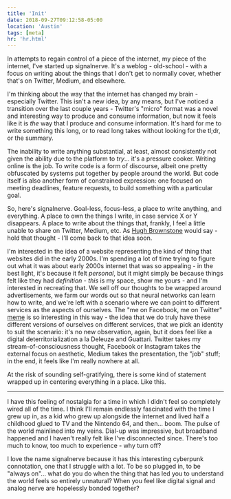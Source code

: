 ```yaml
---
title: 'Init'
date: 2018-09-27T09:12:58-05:00
location: 'Austin'
tags: [meta]
hr: 'hr.html'
---
```


In attempts to regain control of a piece of the internet, my piece of the internet, I've started up signalnerve. It's a weblog - old-school - with a focus on writing about the things that I don't get to normally cover, whether that's on Twitter, Medium, and elsewhere.

I'm thinking about the way that the internet has changed my brain - especially Twitter. This isn't a new idea, by any means, but I've noticed a transition over the last couple years - Twitter's "micro" format was a novel and interesting way to produce and consume information, but now it feels like it is _the_ way that I produce and consume information. It's hard for me to write something this long, or to read long takes without looking for the tl;dr, or the summary.

The inability to write anything substantial, at least, almost consistently not given the ability due to the platform to _try_... it's a pressure cooker. Writing online is the job. To write code is a form of discourse, albeit one pretty obfuscated by systems put together by people around the world. But code itself is also another form of constrained expression: one focused on meeting deadlines, feature requests, to build something with a particular goal.

So, here's signalnerve. Goal-less, focus-less, a place to write anything, and everything. A place to own the things I write, in case service X or Y disappears. A place to write about the things that, frankly, I feel a little unable to share on Twitter, Medium, etc. As [Hugh Brownstone](https://www.youtube.com/channel/UCZb8uqR_73t8DlfpVfVbiEw) would say - hold that thought - I'll come back to that idea soon.

I'm interested in the idea of a website representing the kind of thing that websites did in the early 2000s. I'm spending a lot of time trying to figure out what it was about early 2000s internet that was so appealing - in the best light, it's because it felt _personal_, but it might simply be because things felt like they had _definition_ - _this_ is my space, show me yours - and I'm interested in recreating that. We sell off our thoughts to be wrapped around advertisements, we farm our words out so that neural networks can learn how to write, and we're left with a scenario where we can point to different services as the aspects of ourselves. The "me on Facebook, me on Twitter" [meme](https://www.google.com/search?q=me+on+twitter+me+on+facebook&source=lnms&tbm=isch&sa=X&ved=0ahUKEwiHisTqtdvdAhVJ7qwKHYoCCWIQ_AUIDigB&biw=1680&bih=917&dpr=2) is so interesting in this way - the idea that we do truly have these different versions of ourselves on different services, that we pick an identity to suit the scenario: it's no new observation, again, but it does feel like a digital deterritorialization a la Deleuze and Guattari. Twitter takes my stream-of-consciousness thought, Facebook or Instagram takes the external focus on aesthetic, Medium takes the presentation, the "job" stuff; in the end, it feels like I'm really nowhere at all.

At the risk of sounding self-gratifying, there is some kind of statement wrapped up in centering everything in a place. Like this.

---

I have this feeling of nostalgia for a time in which I didn't feel so completely wired all of the time. I think I'll remain endlessly fascinated with the time I grew up in, as a kid who grew up alongside the internet and lived half a childhood glued to TV and the Nintendo 64, and then... boom. The pulse of the world mainlined into my veins. Dial-up was impressive, but broadband happened and I haven't really felt like I've disconnected since. There's too much to know, too much to experience - why turn off?

I love the name signalnerve because it has this interesting cyberpunk connotation, one that I struggle with a lot. To be so plugged in, to be "always on"... what do you do when the thing that has led you to understand the world feels so entirely unnatural? When you feel like digital signal and analog nerve are hopelessly bonded together?
